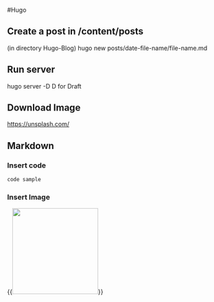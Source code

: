 #Hugo

## Create a post in /content/posts
(in directory Hugo-Blog) 
hugo new posts/date-file-name/file-name.md

## Run server
hugo server -D
D for Draft


## Download Image
https://unsplash.com/

## Markdown
### Insert code 
```javascript
code sample
```
### Insert Image 
{{<img src="/img/file-name/image.png" width="200px" height="200px">}}
